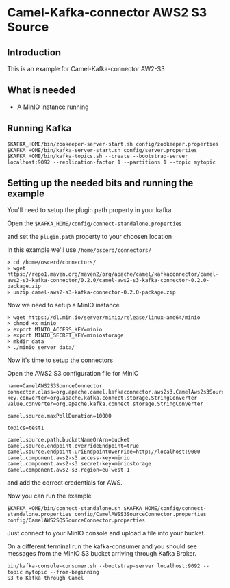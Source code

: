 # Camel-Kafka-connector AWS2 S3 Source

## Introduction

This is an example for Camel-Kafka-connector AW2-S3

## What is needed

- A MinIO instance running

## Running Kafka

```
$KAFKA_HOME/bin/zookeeper-server-start.sh config/zookeeper.properties
$KAFKA_HOME/bin/kafka-server-start.sh config/server.properties
$KAFKA_HOME/bin/kafka-topics.sh --create --bootstrap-server localhost:9092 --replication-factor 1 --partitions 1 --topic mytopic
```

## Setting up the needed bits and running the example

You'll need to setup the plugin.path property in your kafka

Open the `$KAFKA_HOME/config/connect-standalone.properties`

and set the `plugin.path` property to your choosen location

In this example we'll use `/home/oscerd/connectors/`

```
> cd /home/oscerd/connectors/
> wget https://repo1.maven.org/maven2/org/apache/camel/kafkaconnector/camel-aws2-s3-kafka-connector/0.2.0/camel-aws2-s3-kafka-connector-0.2.0-package.zip
> unzip camel-aws2-s3-kafka-connector-0.2.0-package.zip
```

Now we need to setup a MinIO instance

```
> wget https://dl.min.io/server/minio/release/linux-amd64/minio
> chmod +x minio
> export MINIO_ACCESS_KEY=minio
> export MINIO_SECRET_KEY=miniostorage
> mkdir data
> ./minio server data/
```

Now it's time to setup the connectors

Open the AWS2 S3 configuration file for MinIO

```
name=CamelAWS2S3SourceConnector
connector.class=org.apache.camel.kafkaconnector.aws2s3.CamelAws2s3SourceConnector
key.converter=org.apache.kafka.connect.storage.StringConverter
value.converter=org.apache.kafka.connect.storage.StringConverter

camel.source.maxPollDuration=10000

topics=test1

camel.source.path.bucketNameOrArn=bucket
camel.source.endpoint.overrideEndpoint=true
camel.source.endpoint.uriEndpointOverride=http://localhost:9000
camel.component.aws2-s3.access-key=minio
camel.component.aws2-s3.secret-key=miniostorage
camel.component.aws2-s3.region=eu-west-1
```

and add the correct credentials for AWS.

Now you can run the example

```
$KAFKA_HOME/bin/connect-standalone.sh $KAFKA_HOME/config/connect-standalone.properties config/CamelAWSS3SourceConnector.properties config/CamelAWS2SQSSourceConnector.properties
```

Just connect to your MinIO console and upload a file into your bucket.

On a different terminal run the kafka-consumer and you should see messages from the MinIO S3 bucket arriving through Kafka Broker.

```
bin/kafka-console-consumer.sh --bootstrap-server localhost:9092 --topic mytopic --from-beginning
S3 to Kafka through Camel
```

